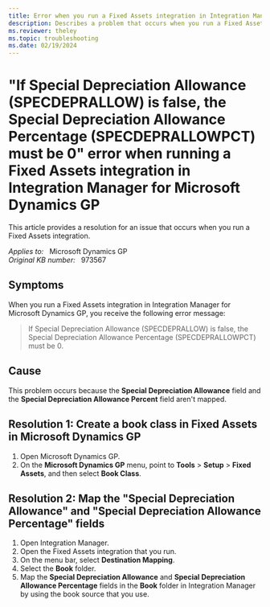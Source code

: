 ```yaml
---
title: Error when you run a Fixed Assets integration in Integration Manager for Microsoft Dynamics GP
description: Describes a problem that occurs when you run a Fixed Assets integration in Integration Manager for Microsoft Dynamics GP. A resolution is provided.
ms.reviewer: theley
ms.topic: troubleshooting
ms.date: 02/19/2024
---
```

# "If Special Depreciation Allowance (SPECDEPRALLOW) is false, the Special Depreciation Allowance Percentage (SPECDEPRALLOWPCT) must be 0" error when running a Fixed Assets integration in Integration Manager for Microsoft Dynamics GP

This article provides a resolution for an issue that occurs when you run a Fixed Assets integration.

_Applies to:_ &nbsp; Microsoft Dynamics GP  
_Original KB number:_ &nbsp; 973567

## Symptoms

When you run a Fixed Assets integration in Integration Manager for Microsoft Dynamics GP, you receive the following error message:

> If Special Depreciation Allowance (SPECDEPRALLOW) is false, the Special Depreciation Allowance Percentage (SPECDEPRALLOWPCT) must be 0.

## Cause

This problem occurs because the **Special Depreciation Allowance** field and the **Special Depreciation Allowance Percent** field aren't mapped.

## Resolution 1: Create a book class in Fixed Assets in Microsoft Dynamics GP

1. Open Microsoft Dynamics GP.
2. On the **Microsoft Dynamics GP** menu, point to **Tools** > **Setup** > **Fixed Assets**, and then select **Book Class**.

## Resolution 2: Map the "Special Depreciation Allowance" and "Special Depreciation Allowance Percentage" fields

1. Open Integration Manager.
2. Open the Fixed Assets integration that you run.
3. On the menu bar, select **Destination Mapping**.
4. Select the **Book** folder.
5. Map the **Special Depreciation Allowance** and **Special Depreciation Allowance Percentage** fields in the **Book** folder in Integration Manager by using the book source that you use.
